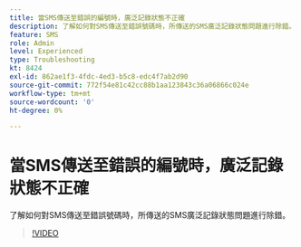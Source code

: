 ```yaml
---
title: 當SMS傳送至錯誤的編號時，廣泛記錄狀態不正確
description: 了解如何對SMS傳送至錯誤號碼時，所傳送的SMS廣泛記錄狀態問題進行除錯。
feature: SMS
role: Admin
level: Experienced
type: Troubleshooting
kt: 8424
exl-id: 862ae1f3-4fdc-4ed3-b5c8-edc4f7ab2d90
source-git-commit: 772f54e81c42cc88b1aa123843c36a06866c024e
workflow-type: tm+mt
source-wordcount: '0'
ht-degree: 0%

---
```


# 當SMS傳送至錯誤的編號時，廣泛記錄狀態不正確

了解如何對SMS傳送至錯誤號碼時，所傳送的SMS廣泛記錄狀態問題進行除錯。

>[!VIDEO](https://video.tv.adobe.com/v/335980?quality=12)
